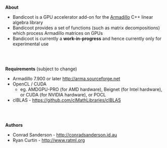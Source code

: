 **About**
* Bandicoot is a GPU accelerator add-on for the [Armadillo](http://arma.sourceforge.net) C++ linear algebra library
* Bandicoot provides a set of functions (such as matrix decompositions) which process Armadillo matrices on GPUs
* Bandicoot is currently a **work-in-progress** and hence currently only for experimental use
<br>
<br>

**Requirements** (subject to change)
* Armadillo 7.900 or later http://arma.sourceforge.net
* OpenCL / CUDA
  - eg. AMDGPU-PRO (for AMD hardware), Beignet (for Intel hardware), or CUDA (for NVIDIA hardware), or POCL
* clBLAS - https://github.com/clMathLibraries/clBLAS
<br>
<br>

**Authors**
* Conrad Sanderson - http://conradsanderson.id.au
* Ryan Curtin - http://www.ratml.org
<br>
<br>

